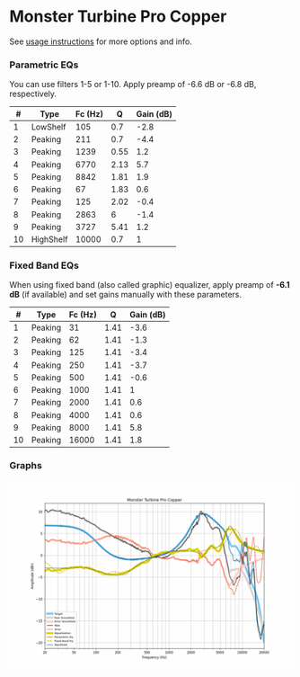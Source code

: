 # Monster Turbine Pro Copper
See [usage instructions](https://github.com/jaakkopasanen/AutoEq#usage) for more options and info.

### Parametric EQs
You can use filters 1-5 or 1-10. Apply preamp of -6.6 dB or -6.8 dB, respectively.

|   # | Type      |   Fc (Hz) |    Q |   Gain (dB) |
|-----|-----------|-----------|------|-------------|
|   1 | LowShelf  |       105 | 0.7  |        -2.8 |
|   2 | Peaking   |       211 | 0.7  |        -4.4 |
|   3 | Peaking   |      1239 | 0.55 |         1.2 |
|   4 | Peaking   |      6770 | 2.13 |         5.7 |
|   5 | Peaking   |      8842 | 1.81 |         1.9 |
|   6 | Peaking   |        67 | 1.83 |         0.6 |
|   7 | Peaking   |       125 | 2.02 |        -0.4 |
|   8 | Peaking   |      2863 | 6    |        -1.4 |
|   9 | Peaking   |      3727 | 5.41 |         1.2 |
|  10 | HighShelf |     10000 | 0.7  |         1   |

### Fixed Band EQs
When using fixed band (also called graphic) equalizer, apply preamp of **-6.1 dB** (if available) and set gains manually with these parameters.

|   # | Type    |   Fc (Hz) |    Q |   Gain (dB) |
|-----|---------|-----------|------|-------------|
|   1 | Peaking |        31 | 1.41 |        -3.6 |
|   2 | Peaking |        62 | 1.41 |        -1.3 |
|   3 | Peaking |       125 | 1.41 |        -3.4 |
|   4 | Peaking |       250 | 1.41 |        -3.7 |
|   5 | Peaking |       500 | 1.41 |        -0.6 |
|   6 | Peaking |      1000 | 1.41 |         1   |
|   7 | Peaking |      2000 | 1.41 |         0.6 |
|   8 | Peaking |      4000 | 1.41 |         0.6 |
|   9 | Peaking |      8000 | 1.41 |         5.8 |
|  10 | Peaking |     16000 | 1.41 |         1.8 |

### Graphs
![](./Monster%20Turbine%20Pro%20Copper.png)
